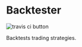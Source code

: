 # Backtester

![travis ci button](https://travis-ci.org/thibautx/backtester.svg?branch=master)

Backtests trading strategies.
